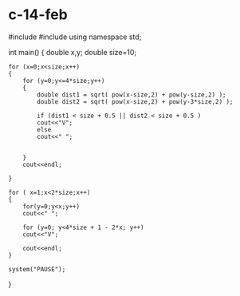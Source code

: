 # c-14-feb
#include <iostream>
#include <cmath>
using namespace std;

int main()
{
    double x,y;
    double size=10;



    for (x=0;x<size;x++)
    {
        for (y=0;y<=4*size;y++)
        {
            double dist1 = sqrt( pow(x-size,2) + pow(y-size,2) );
            double dist2 = sqrt( pow(x-size,2) + pow(y-3*size,2) );

            if (dist1 < size + 0.5 || dist2 < size + 0.5 )
            cout<<"V";
            else
            cout<<" ";


        }
        cout<<endl;

    }

    for ( x=1;x<2*size;x++)
    {
        for(y=0;y<x;y++)
        cout<<" ";

        for (y=0; y<4*size + 1 - 2*x; y++)
        cout<<"V";

        cout<<endl;
    }

    system("PAUSE");
}
